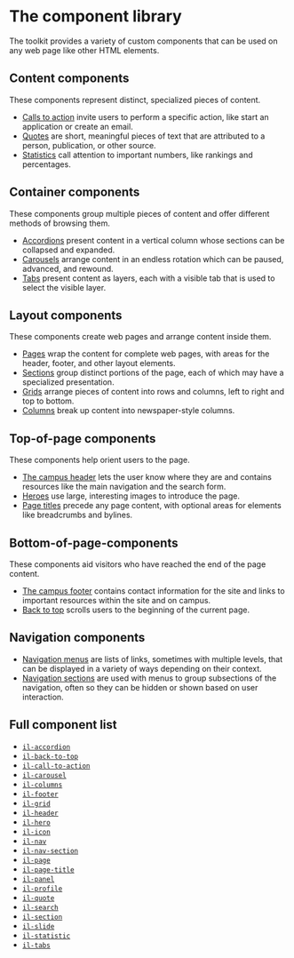 # The component library

The toolkit provides a variety of custom components that can be used on any web page like other HTML elements.

## Content components

These components represent distinct, specialized pieces of content.

* [Calls to action](./il-call-to-action/README.md) invite users to perform a specific action, like start an application or create an email.
* [Quotes](./il-quote/README.md) are short, meaningful pieces of text that are attributed to a person, publication, or other source. 
* [Statistics](./il-statistic/README.md) call attention to important numbers, like rankings and percentages.

## Container components

These components group multiple pieces of content and offer different methods of browsing them.

* [Accordions](./il-accordion/README.md) present content in a vertical column whose sections can be collapsed and expanded.
* [Carousels](./il-carousel/README.md) arrange content in an endless rotation which can be paused, advanced, and rewound.
* [Tabs](./il-tabs/README.md) present content as layers, each with a visible tab that is used to select the visible layer.

## Layout components

These components create web pages and arrange content inside them.

* [Pages](./il-page/README.md) wrap the content for complete web pages, with areas for the header, footer, and other layout elements.
* [Sections](./il-section/README.md) group distinct portions of the page, each of which may have a specialized presentation.
* [Grids](./il-grid/README.md) arrange pieces of content into rows and columns, left to right and top to bottom.
* [Columns](./il-columns/README.md) break up content into newspaper-style columns.

## Top-of-page components

These components help orient users to the page.

* [The campus header](./il-header/README.md) lets the user know where they are and contains resources like the main navigation and the search form.
* [Heroes](./il-hero/README.md) use large, interesting images to introduce the page.
* [Page titles](./il-page-title/README.md) precede any page content, with optional areas for elements like breadcrumbs and bylines.

## Bottom-of-page-components

These components aid visitors who have reached the end of the page content.

* [The campus footer](./il-footer/README.md) contains contact information for the site and links to important resources within the site and on campus.
* [Back to top](./il-back-to-top/README.md) scrolls users to the beginning of the current page.

## Navigation components

* [Navigation menus](./il-nav/README.md) are lists of links, sometimes with multiple levels, that can be displayed in a variety of ways depending on their context.
* [Navigation sections](./il-nav-section/README.md) are used with menus to group subsections of the navigation, often so they can be hidden or shown based on user interaction.

## Full component list

* [`il-accordion`](./il-accordion/README.md)
* [`il-back-to-top`](./il-back-to-top/README.md)
* [`il-call-to-action`](./il-call-to-action/README.md)
* [`il-carousel`](./il-carousel/README.md)
* [`il-columns`](./il-columns/README.md)
* [`il-footer`](./il-footer/README.md)
* [`il-grid`](./il-grid/README.md)
* [`il-header`](./il-header/README.md)
* [`il-hero`](./il-hero/README.md)
* [`il-icon`](./il-icon/README.md)
* [`il-nav`](./il-nav/README.md)
* [`il-nav-section`](./il-nav-section/README.md)
* [`il-page`](./il-page/README.md)
* [`il-page-title`](./il-page-title/README.md)
* [`il-panel`](il-panel/README.md)
* [`il-profile`](./il-profile/README.md)
* [`il-quote`](./il-quote/README.md)
* [`il-search`](./il-search/README.md)
* [`il-section`](./il-section/README.md)
* [`il-slide`](./il-slide/README.md)
* [`il-statistic`](./il-statistic/README.md)
* [`il-tabs`](./il-tabs/README.md)

